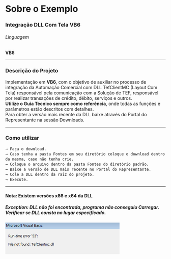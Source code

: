 <h1 font-family: "Arial">Sobre o Exemplo</h1>

### Integração DLL Com Tela VB6

###### Linguagem
**VB6**

<hr>

### Descrição do Projeto 

Implementação em **VB6**, com o objetivo de auxiliar no processo de integração da Automação Comercial com DLL TefClientMC (Layout Com Tela) responsável pela comunicação com a Solução de TEF, responsável por realizar transações de crédito, débito, serviços e outros. \
<b>Utilize o Guia Técnico sempre como referência</b>, onde todas as funções e parâmetros estão descritos com detalhes. \
Para obter a versão mais recente da DLL baixe através do Portal do Representante na sessão Downloads.

<hr>

### Como utilizar 

````
→ Faça o download.  
→ Caso tenha a pasta Fontes em seu diretório coloque o download dentro da mesma, caso não tenha crie.
→ Coloque o arquivo dentro da pasta Fontes do diretório padrão. 
→ Baixe a versão de DLL mais recente no Portal do Representante. 
→ Cole a DLL dentro da raiz do projeto.
→ Execute.

````
<hr>

<h4> <b> Nota: Existem versões x86 e x64 da DLL</b> </h4>

<h5> <b> Exception: DLL não foi encontrada, programa não conseguiu Carregar. Verificar se DLL consta no lugar especificado.</b> </h5>

![](./exception.png)
